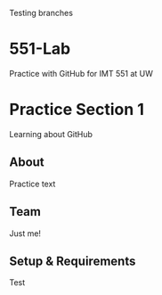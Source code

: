 Testing branches

# 551-Lab
Practice with GitHub for IMT 551 at UW
# Practice Section 1

Learning about GitHub

## About
Practice text

## Team
Just me!

## Setup & Requirements
Test
